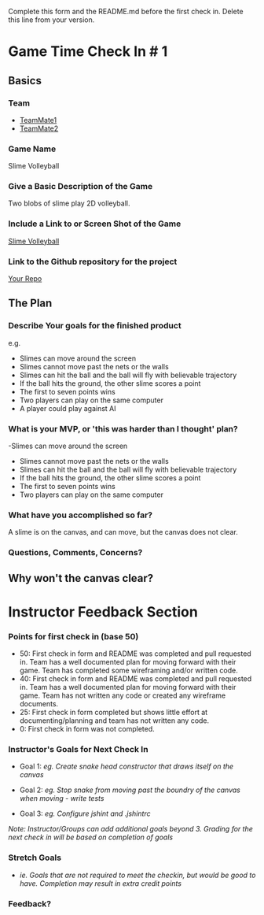 Complete this form and the README.md before the first check in. Delete this line from your version.

# Game Time Check In # 1

## Basics

### Team
- [TeamMate1](https://github.com/matthewecampbell)
- [TeamMate2](https://github.com/dtinianow)

### Game Name

Slime Volleyball

### Give a Basic Description of the Game

Two blobs of slime play 2D volleyball.

### Include a Link to or Screen Shot of the Game

[Slime Volleyball](http://imgur.com/Rlx4sHN)

### Link to the Github repository for the project
[Your Repo](https://github.com/dtinianow/slime_volleyball)

## The Plan

### Describe Your goals for the finished product

e.g.

- Slimes can move around the screen
- Slimes cannot move past the nets or the walls
- Slimes can hit the ball and the ball will fly with believable trajectory
- If the ball hits the ground, the other slime scores a point
- The first to seven points wins
- Two players can play on the same computer
- A player could play against AI

### What is your MVP, or 'this was harder than I thought' plan?
-Slimes can move around the screen
- Slimes cannot move past the nets or the walls
- Slimes can hit the ball and the ball will fly with believable trajectory
- If the ball hits the ground, the other slime scores a point
- The first to seven points wins
- Two players can play on the same computer

### What have you accomplished so far?

A slime is on the canvas, and can move, but the canvas does not clear.

### Questions, Comments, Concerns?
Why won't the canvas clear?
-----

# Instructor Feedback Section

### Points for first check in (base 50)

* 50: First check in form and README was completed and pull requested in. Team has a well documented plan for moving forward with their game. Team has completed some wireframing and/or written code.
* 40: First check in form and README was completed and pull requested in. Team has a well documented plan for moving forward with their game. Team has not written any code or created any wireframe documents.
* 25: First check in form completed but shows little effort at documenting/planning and team has not written any code.
* 0: First check in form was not completed.

### Instructor's Goals for Next Check In

* Goal 1: _eg. Create snake head constructor that draws itself on the canvas_

* Goal 2: _eg. Stop snake from moving past the boundry of the canvas when moving - write tests_

* Goal 3: _eg. Configure jshint and .jshintrc_

_Note: Instructor/Groups can add additional goals beyond 3. Grading for the next check in will be based on completion of goals_

### Stretch Goals

* _ie. Goals that are not required to meet the checkin, but would be good to have. Completion may result in extra credit points_

### Feedback?
